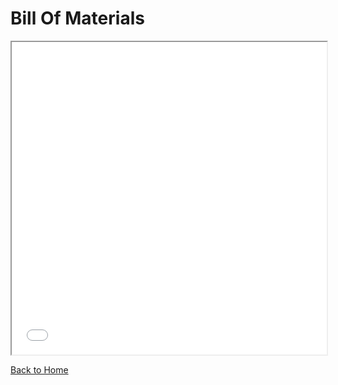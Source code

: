 
<html>
  <body>
    <h1>Bill Of Materials</h1>
    <iframe src="media/TeamBOM.pdf" width="100%" height="500px">
    </iframe>
  </body>
</html>

[Back to Home](index)